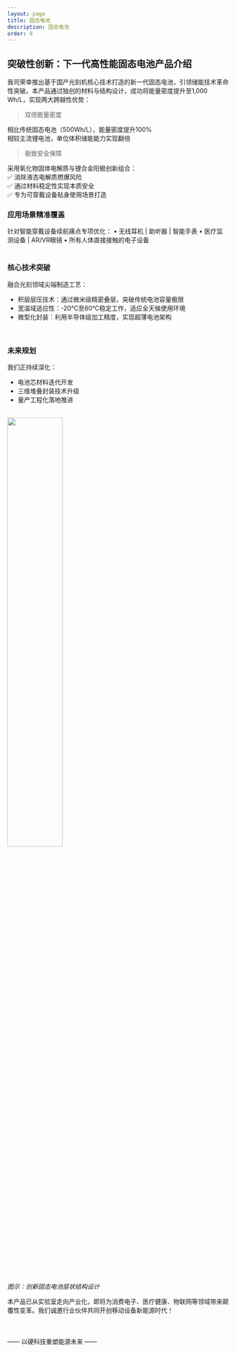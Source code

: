 ```yaml
---
layout: page
title: 固态电池
description: 固态电池
order: 9
---
```


## 突破性创新：下一代高性能固态电池产品介绍

我司荣幸推出基于国产光刻机核心技术打造的新一代固态电池，引领储能技术革命性突破。本产品通过独创的材料与结构设计，成功将能量密度提升至1,000 Wh/L，实现两大跨越性优势：<br>

> 双倍能量密度

相比传统固态电池（500Wh/L），能量密度提升100%<br>
相较主流锂电池，单位体积储能能力实现翻倍<br>

> 极致安全保障

采用氧化物固体电解质与锂合金阳极创新组合：<br>
✅ 消除液态电解质燃爆风险<br>
✅ 通过材料稳定性实现本质安全<br>
✅ 专为可穿戴设备贴身使用场景打造<br>

### 应用场景精准覆盖

针对智能穿戴设备续航痛点专项优化：
• 无线耳机 | 助听器 | 智能手表
• 医疗监测设备 | AR/VR眼镜
• 所有人体直接接触的电子设备<br>
<br>

### 核心技术突破

融合光刻领域尖端制造工艺：
- 积层层压技术：通过微米级精密叠层，突破传统电池容量极限
- 宽温域适应性：-20℃至80℃稳定工作，适应全天候使用环境
- 微型化封装：利用半导体级加工精度，实现超薄电池架构
<br>

### 未来规划
我们正持续深化：
- 电池芯材料迭代开发
- 三维堆叠封装技术升级
- 量产工程化落地推进
<br>

<img src="20250623173412.png" width="50%" />

*图示：创新固态电池层状结构设计*

本产品已从实验室走向产业化，即将为消费电子、医疗健康、物联网等领域带来颠覆性变革。我们诚邀行业伙伴共同开创移动设备新能源时代！
<br>
<br>
<br>
<br>
—— 以硬科技重塑能源未来 ——
